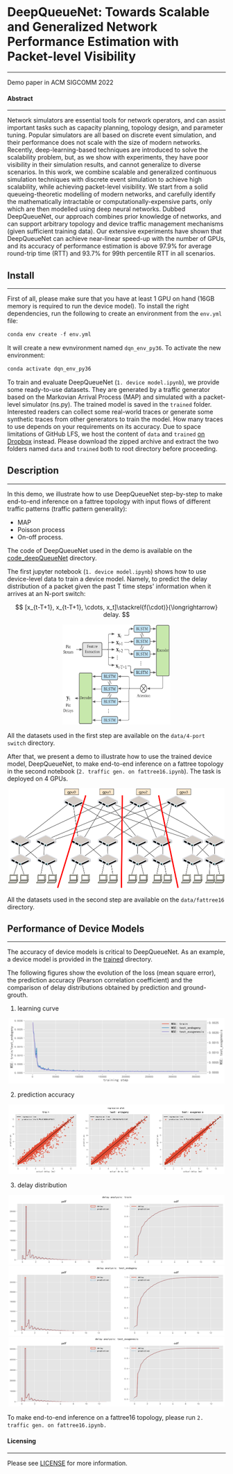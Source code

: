 # DeepQueueNet: Towards Scalable and Generalized Network Performance Estimation with Packet-level Visibility
---

Demo paper in ACM SIGCOMM 2022


#### Abstract 
---
Network simulators are essential tools for network operators, and can assist important tasks such as capacity planning, topology design, and parameter tuning. Popular simulators are all based on discrete event simulation, and their performance does not scale with the size of modern networks. Recently, deep-learning-based techniques are introduced to solve the scalability problem, but, as we show with experiments, they have poor visibility in their simulation results, and cannot generalize to diverse scenarios. In this work, we combine scalable and generalized continuous simulation techniques with discrete event simulation to achieve high scalability, while achieving packet-level visibility. We start from a solid queueing-theoretic modelling of modern networks, and carefully identify the mathematically intractable or computationally-expensive parts, only which are then modelled using deep neural networks. Dubbed DeepQueueNet, our approach combines prior knowledge of networks, and can support arbitrary topology and device traffic management mechanisms (given sufficient training data). Our extensive experiments have shown that DeepQueueNet can achieve near-linear speed-up with the number of GPUs, and its accuracy of performance estimation is above 97.9% for average round-trip time (RTT) and 93.7% for 99th percentile RTT in all scenarios.

## Install
---
First of all, please make sure that you have at least 1 GPU on hand (16GB memory is required to run the device model). To install the right dependencies, run the following to create an environment from the `env.yml` file:
```python
conda env create -f env.yml
```
It will create a new evnvironment named `dqn_env_py36`. To activate the new environment: 
```python
conda activate dqn_env_py36 
```

To train and evaluate DeepQueueNet (`1. device model.ipynb`),  we provide some ready-to-use datasets. They are generated by a traffic generator based on the Markovian Arrival Process (MAP) and simulated with a packet-level simulator (ns.py). The trained model is saved in the `trained` folder.  Interested readers can collect some real-world traces or generate some synthetic traces from other generators to train the model.  How many traces to use depends on your requirements on its accuracy. Due to space limitations of GitHub LFS, we host the content of `data` and `trained` [on Dropbox](https://www.dropbox.com/s/q56sx4hxe93n4g5/DeepQueueNet-dataset.zip?dl=0) instead. Please download the zipped archive and extract the two folders named `data` and `trained` both to root directory before proceeding.


## Description
---
In this demo, we illustrate how to use DeepQueueNet step-by-step to make end-to-end inference on a fattree topology with input flows of different traffic patterns (traffic pattern generality):
- MAP
- Poisson process
- On-off process. 

The code of DeepQueueNet used in the demo is available on the [code_deepQueueNet](./code_deepQueueNet) directory.

The first jupyter notebook (`1. device model.ipynb`) shows how to use device-level data to train a device model.  Namely, to predict the delay distribution of a packet given the past T time steps' information when it arrives at an N-port switch:

$$
[x_{t-T+1}, x_{t-T+1}, \cdots, x_t]\stackrel{f(\cdot)}{\longrightarrow} delay.
$$

<div align="center">
<img src="./assets/nodearch.png" alt="device_node"  width="250" height="230">
</div>

All the datasets used in the first step are available on the `data/4-port switch` directory. 

After that, we present a demo to illustrate how to use the trained device model, DeepQueueNet, to make end-to-end inference on a fattree topology in the second notebook (`2. traffic gen. on fattree16.ipynb`). The task is deployed on 4 GPUs. 


<div align="center">
<img src="./assets/deploy.png" alt="deplo"  width="500" height="230">
</div>

All the datasets used in the second step are available on the `data/fattree16` directory. 




## Performance of Device Models
---
The accuracy of device models is critical to DeepQueueNet. As an example, a device model is provided in the [trained](./trained) directory. 

The following figures show the evolution of the loss (mean square error), the prediction accuracy (Pearson correlation coefficient) and the comparison of delay distributions obtained by prediction and ground-grouth.

1. learning curve

<div align="center">
<img src="./assets/learning_curve.png" alt="learning_curve"  width="500" height="150">
</div>

2. prediction accuracy

<div align="center">
<img src="./assets/regression.png" alt="rho"  width="500" height="160">
</div>

3. delay distribution

<div align="center">
<img src="./assets/train.png" alt="dist_train"  width="500" height="160">
</div>
<div align="center">
<img src="./assets/test_endogeny.png" alt="dist_test1"  width="500" height="160">
</div>
<div align="center">
<img src="./assets/test_exogenesis.png" alt="dist_test2"  width="500" height="160">
</div>

To make end-to-end inference on a fattree16 topology, please run `2. traffic gen. on fattree16.ipynb.`  


#### Licensing
---
Please see [LICENSE](./LICENSE.txt) for more information.
